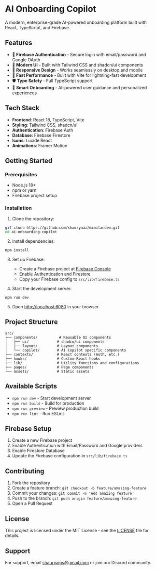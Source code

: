 # AI Onboarding Copilot

A modern, enterprise-grade AI-powered onboarding platform built with React, TypeScript, and Firebase.

## Features

- 🔐 **Firebase Authentication** - Secure login with email/password and Google OAuth
- 🎨 **Modern UI** - Built with Tailwind CSS and shadcn/ui components
- 📱 **Responsive Design** - Works seamlessly on desktop and mobile
- 🚀 **Fast Performance** - Built with Vite for lightning-fast development
- 🛡️ **Type Safety** - Full TypeScript support
- 🎯 **Smart Onboarding** - AI-powered user guidance and personalized experiences

## Tech Stack

- **Frontend**: React 18, TypeScript, Vite
- **Styling**: Tailwind CSS, shadcn/ui
- **Authentication**: Firebase Auth
- **Database**: Firebase Firestore
- **Icons**: Lucide React
- **Animations**: Framer Motion

## Getting Started

### Prerequisites

- Node.js 18+ 
- npm or yarn
- Firebase project setup

### Installation

1. Clone the repository:
```bash
git clone https://github.com/shxuryaaz/minitandem.git
cd ai-onboarding-copilot
```

2. Install dependencies:
```bash
npm install
```

3. Set up Firebase:
   - Create a Firebase project at [Firebase Console](https://console.firebase.google.com/)
   - Enable Authentication and Firestore
   - Copy your Firebase config to `src/lib/firebase.ts`

4. Start the development server:
```bash
npm run dev
```

5. Open [http://localhost:8080](http://localhost:8080) in your browser.

## Project Structure

```
src/
├── components/          # Reusable UI components
│   ├── ui/             # shadcn/ui components
│   ├── layout/         # Layout components
│   └── copilot/        # AI Copilot specific components
├── contexts/           # React contexts (Auth, etc.)
├── hooks/              # Custom React hooks
├── lib/                # Utility functions and configurations
├── pages/              # Page components
└── assets/             # Static assets
```

## Available Scripts

- `npm run dev` - Start development server
- `npm run build` - Build for production
- `npm run preview` - Preview production build
- `npm run lint` - Run ESLint

## Firebase Setup

1. Create a new Firebase project
2. Enable Authentication with Email/Password and Google providers
3. Enable Firestore Database
4. Update the Firebase configuration in `src/lib/firebase.ts`

## Contributing

1. Fork the repository
2. Create a feature branch: `git checkout -b feature/amazing-feature`
3. Commit your changes: `git commit -m 'Add amazing feature'`
4. Push to the branch: `git push origin feature/amazing-feature`
5. Open a Pull Request

## License

This project is licensed under the MIT License - see the [LICENSE](LICENSE) file for details.

## Support

For support, email shauryajps@gmail.com or join our Discord community.
